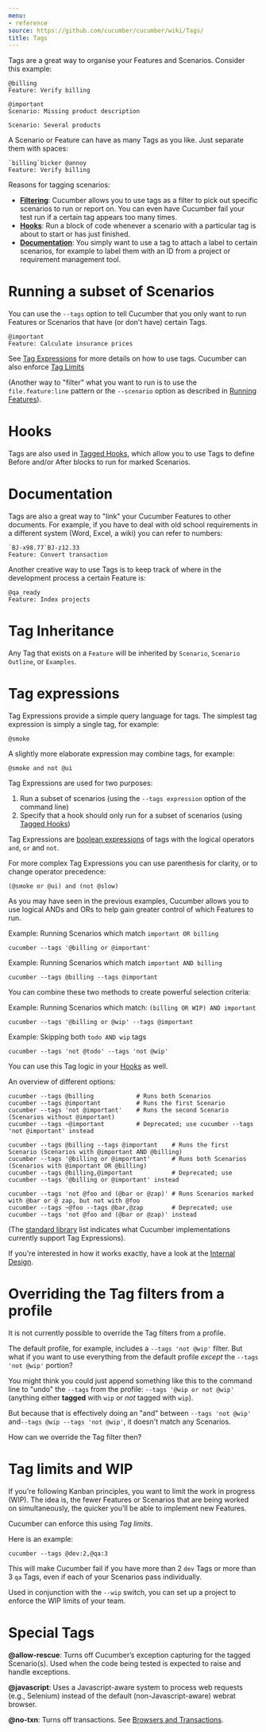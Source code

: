 ```yaml
---
menu:
- reference
source: https://github.com/cucumber/cucumber/wiki/Tags/
title: Tags
---
```


Tags are a great way to organise your Features and Scenarios. Consider this example:

```gherkin
@billing
Feature: Verify billing

@important
Scenario: Missing product description

Scenario: Several products
```

A Scenario or Feature can have as many Tags as you like. Just separate them with spaces:

```gherkin
`billing`bicker @annoy
Feature: Verify billing
```

Reasons for tagging scenarios:

* [**Filtering**](#running-a-subset-of-scenarios): Cucumber allows you to use tags as a filter to pick out specific scenarios to run or report on. You can even have Cucumber fail your test run if a certain tag appears too many times.
* [**Hooks**](#hooks): Run a block of code whenever a scenario with a particular tag is about to start or has just finished.
* [**Documentation**](#documentation): You simply want to use a tag to attach a label to certain scenarios, for example to label them with an ID from a project or requirement management tool.

# Running a subset of Scenarios

You can use the `--tags` option to tell Cucumber that you only want to run Features or Scenarios that have (or don't have) certain Tags.

```gherkin
@important
Feature: Calculate insurance prices
```

See [Tag Expressions](#tag-expressions) for more details on how to use tags.
Cucumber can also enforce [Tag Limits](#tag-limits-and-wip)

(Another way to "filter" what you want to run is to use the `file.feature:line` pattern or the `--scenario` option as described in [Running Features](/cucumber/running-features/)).

# Hooks
Tags are also used in [Tagged Hooks](/cucumber/hooks/#tagged-hooks), which allow you to use Tags to define Before and/or After blocks to run for marked Scenarios.

# Documentation

Tags are also a great way to "link" your Cucumber Features to other documents. For example, if you have to deal with old school requirements in a different system (Word, Excel, a wiki) you can refer to numbers:

```gherkin
`BJ-x98.77`BJ-z12.33
Feature: Convert transaction
```

Another creative way to use Tags is to keep track of where in the development process a certain Feature is:

```gherkin
@qa_ready
Feature: Index projects
```

# Tag Inheritance

Any Tag that exists on a `Feature` will be inherited by `Scenario`, `Scenario Outline`, or `Examples`.

# Tag expressions

Tag Expressions provide a simple query language for tags. The simplest tag expression is
simply a single tag, for example:

    @smoke

A slightly more elaborate expression may combine tags, for example:

    @smoke and not @ui

Tag Expressions are used for two purposes:

1. Run a subset of scenarios (using the `--tags expression` option of the command line)
2. Specify that a hook should only run for a subset of scenarios (using [Tagged Hooks](/cucumber/hooks/#tagged-hooks))

Tag Expressions are [boolean expressions](https://en.wikipedia.org/wiki/Boolean_expression)
of tags with the logical operators `and`, `or` and `not`.

For more complex Tag Expressions you can use parenthesis for clarity, or to change operator precedence:

    (@smoke or @ui) and (not @slow)

As you may have seen in the previous examples, Cucumber allows you to use logical ANDs and ORs to help gain greater control of which Features to run.

Example: Running Scenarios which match `important OR billing`

```
cucumber --tags '@billing or @important'
```

Example: Running Scenarios which match `important AND billing`

```
cucumber --tags @billing --tags @important
```

You can combine these two methods to create powerful selection criteria:

Example: Running Scenarios which match: `(billing OR WIP) AND important`

```
cucumber --tags '@billing or @wip' --tags @important
```

Example: Skipping both `todo AND wip` tags

```
cucumber --tags 'not @todo' --tags 'not @wip'
```

You can use this Tag logic in your [Hooks](/cucumber/hooks/) as well.

<!--- *This feature was originally added in version 0.4.3.*
*The logical behaviour of Tags was later reversed in version 0.6.0.* --->

An overview of different options:

```
cucumber --tags @billing            # Runs both Scenarios
cucumber --tags @important          # Runs the first Scenario
cucumber --tags 'not @important'    # Runs the second Scenario (Scenarios without @important)
cucumber --tags ~@important         # Deprecated; use cucumber --tags 'not @important' instead

cucumber --tags @billing --tags @important    # Runs the first Scenario (Scenarios with @important AND @billing)
cucumber --tags '@billing or @important'      # Runs both Scenarios (Scenarios with @important OR @billing)
cucumber --tags @billing,@important           # Deprecated; use cucumber --tags '@billing or @important' instead

cucumber --tags 'not @foo and (@bar or @zap)' # Runs Scenarios marked with @bar or @ zap, but not with @foo
cucumber --tags ~@foo --tags @bar,@zap        # Deprecated; use cucumber --tags 'not @foo and (@bar or @zap)' instead
```

(The [standard library](https://github.com/cucumber/cucumber/blob/master/docs/standard-library.adoc#implementations) list indicates
what Cucumber implementations currently support Tag Expressions).

If you're interested in how it works exactly, have a look at the [Internal Design](/cucumber/tag-expressions).

# Overriding the Tag filters from a profile

It is not currently possible to override the Tag filters from a profile.

The default profile, for example, includes a `--tags 'not @wip'` filter. But what if you want to use everything from the default profile *except* the `--tags 'not @wip'` portion?

You might think you could just append something like this to the command line to "undo" the `--tags` from the profile: `--tags '@wip or not @wip'` (anything either **tagged** with `wip` or *not* tagged with `wip`).

But because that is effectively doing an "and" between `--tags 'not @wip'` and`--tags @wip --tags 'not @wip'`, it doesn't match any Scenarios.

How can we override the Tag filter then?

# Tag limits and WIP

If you're following Kanban principles, you want to limit the work in progress (WIP). The idea is, the fewer Features or Scenarios that are being worked on simultaneously, the quicker you'll be able to implement new Features.

Cucumber can enforce this using *Tag limits*.

Here is an example:

```
cucumber --tags @dev:2,@qa:3
```

This will make Cucumber fail if you have more than 2 `dev` Tags or more than 3 `qa` Tags, even if each of your Scenarios pass individually.

Used in conjunction with the `--wip` switch, you can set up a project to enforce the WIP limits of your team.

# Special Tags

**@allow-rescue**: Turns off Cucumber’s exception capturing for the tagged Scenario(s). Used when the code being tested is expected to raise and handle exceptions.

**@javascript**: Uses a Javascript-aware system to process web requests (e.g., Selenium) instead of the default (non-Javascript-aware) webrat browser.

**@no-txn**: Turns off transactions. See [Browsers and Transactions](/implementations/ruby/browsers-and-transactions/).
